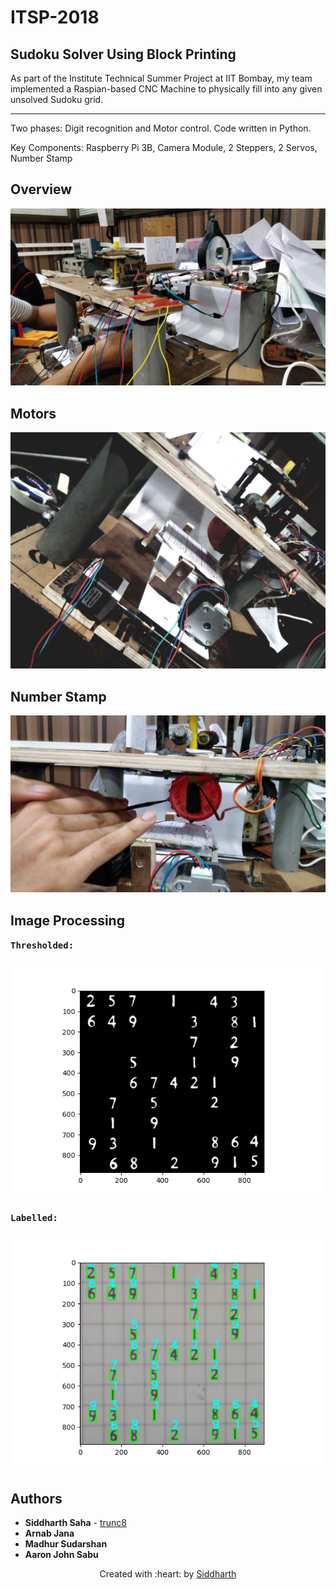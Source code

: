 # ITSP-2018

## Sudoku Solver Using Block Printing

As part of the Institute Technical Summer Project at IIT Bombay, my team implemented a Raspian-based CNC Machine to physically fill into any given unsolved Sudoku grid.

***

Two phases: Digit recognition and Motor control. Code written in Python.

Key Components: Raspberry Pi 3B, Camera Module, 2 Steppers, 2 Servos, Number Stamp

## Overview

![Build1](Images/im1.jpg)

## Motors

![Build2](Images/im4.jpg)

## Number Stamp

![Build3](Images/im3.jpg)

## Image Processing
#### <pre>Thresholded:</pre>

![IP1](Images/Im_th.png)

#### <pre>Labelled:</pre>

![IP1](Images/Im_lab.png)

## Authors

* **Siddharth Saha** - [trunc8](https://github.com/trunc8)
* **Arnab Jana**
* **Madhur Sudarshan**
* **Aaron John Sabu**


<p align='center'>Created with :heart: by <a href="https://www.linkedin.com/in/sahasiddharth611/">Siddharth</a></p>